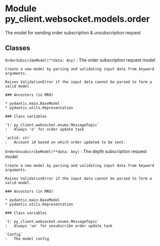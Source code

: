 Module py_client.websocket.models.order
=======================================
The model for sending order subscription & unsubscription request

Classes
-------

`OrderSubscribeModel(**data: Any)`
:   The order subscription request model
    
    Create a new model by parsing and validating input data from keyword arguments.
    
    Raises ValidationError if the input data cannot be parsed to form a valid model.

    ### Ancestors (in MRO)

    * pydantic.main.BaseModel
    * pydantic.utils.Representation

    ### Class variables

    `t: py_client.websocket.enums.MessageTopic`
    :   Always 'o' for order update task

    `actid: str`
    :   Account id based on which order updated to be sent.

`OrderUnsubscribeModel(**data: Any)`
:   The depth subscription request model
    
    Create a new model by parsing and validating input data from keyword arguments.
    
    Raises ValidationError if the input data cannot be parsed to form a valid model.

    ### Ancestors (in MRO)

    * pydantic.main.BaseModel
    * pydantic.utils.Representation

    ### Class variables

    `t: py_client.websocket.enums.MessageTopic`
    :   Always 'uo' for unsubscribe order update task

    `Config`
    :   The model config